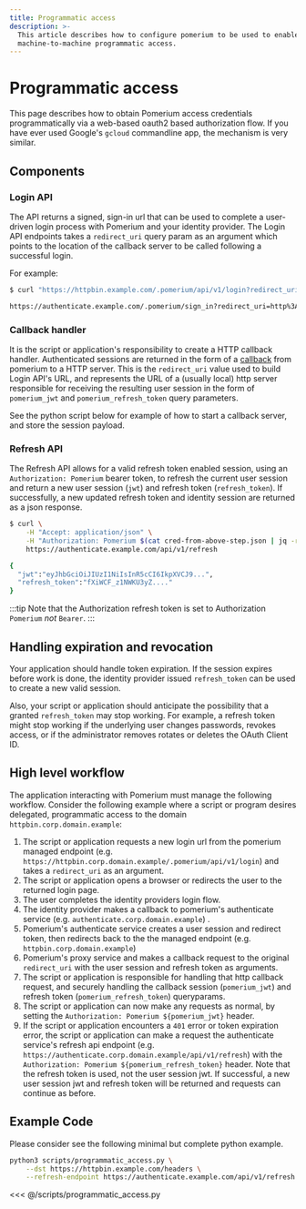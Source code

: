 ```yaml
---
title: Programmatic access
description: >-
  This article describes how to configure pomerium to be used to enable
  machine-to-machine programmatic access.
---
```


# Programmatic access

This page describes how to obtain Pomerium access credentials programmatically via a web-based oauth2 based authorization flow. If you have ever used Google's `gcloud` commandline app, the mechanism is very similar.

## Components

### Login API

The API returns a signed, sign-in url that can be used to complete a user-driven login process with Pomerium and your identity provider. The Login API endpoints takes a `redirect_uri` query param as an argument which points to the location of the callback server to be called following a successful login.

For example:

```bash
$ curl "https://httpbin.example.com/.pomerium/api/v1/login?redirect_uri=http://localhost:8000"

https://authenticate.example.com/.pomerium/sign_in?redirect_uri=http%3A%2F%2Flocalhost%3Fpomerium_callback_uri%3Dhttps%253A%252F%252Fhttpbin.corp.example%252F.pomerium%252Fapi%252Fv1%252Flogin%253Fredirect_uri%253Dhttp%253A%252F%252Flocalhost&sig=hsLuzJctmgsN4kbMeQL16fe_FahjDBEcX0_kPYfg8bs%3D&ts=1573262981
```

### Callback handler

It is the script or application's responsibility to create a HTTP callback handler. Authenticated sessions are returned in the form of a [callback](https://developer.okta.com/docs/concepts/auth-overview/#what-kind-of-client-are-you-building) from pomerium to a HTTP server. This is the `redirect_uri` value used to build Login API's URL, and represents the URL of a (usually local) http server responsible for receiving the resulting user session in the form of `pomerium_jwt` and `pomerium_refresh_token` query parameters.

See the python script below for example of how to start a callback server, and store the session payload.

### Refresh API

The Refresh API allows for a valid refresh token enabled session, using an `Authorization: Pomerium` bearer token, to refresh the current user session and return a new user session (`jwt`) and refresh token (`refresh_token`). If successfully, a new updated refresh token and identity session are returned as a json response.

```bash
$ curl \
	-H "Accept: application/json" \
	-H "Authorization: Pomerium $(cat cred-from-above-step.json | jq -r .refresh_token)" \
	https://authenticate.example.com/api/v1/refresh

{
  "jwt":"eyJhbGciOiJIUzI1NiIsInR5cCI6IkpXVCJ9...",
  "refresh_token":"fXiWCF_z1NWKU3yZ...."
}

```

:::tip
Note that the Authorization refresh token is set to Authorization `Pomerium` _not_ `Bearer`.
:::

## Handling expiration and revocation

Your application should handle token expiration. If the session expires before work is done, the identity provider issued `refresh_token` can be used to create a new valid session.

Also, your script or application should anticipate the possibility that a granted `refresh_token` may stop working. For example, a refresh token might stop working if the underlying user changes passwords, revokes access, or if the administrator removes rotates or deletes the OAuth Client ID.

## High level workflow

The application interacting with Pomerium must manage the following workflow. Consider the following example where a script or program desires delegated, programmatic access to the domain `httpbin.corp.domain.example`:

1. The script or application requests a new login url from the pomerium managed endpoint (e.g. `https://httpbin.corp.domain.example/.pomerium/api/v1/login`) and takes a `redirect_uri` as an argument.
1. The script or application opens a browser or redirects the user to the returned login page.
1. The user completes the identity providers login flow.
1. The identity provider makes a callback to pomerium's authenticate service (e.g. `authenticate.corp.domain.example`) .
1. Pomerium's authenticate service creates a user session and redirect token, then redirects back to the the managed endpoint (e.g. `httpbin.corp.domain.example`)
1. Pomerium's proxy service and makes a callback request to the original `redirect_uri` with the user session and refresh token as arguments.
1. The script or application is responsible for handling that http callback request, and securely handling the callback session (`pomerium_jwt`) and refresh token (`pomerium_refresh_token`) queryparams.
1. The script or application can now make any requests as normal, by setting the `Authorization: Pomerium ${pomerium_jwt}` header.
1. If the script or application encounters a `401` error or token expiration error, the script or application can make a request the authenticate service's refresh api endpoint (e.g. `https://authenticate.corp.domain.example/api/v1/refresh`) with the `Authorization: Pomerium ${pomerium_refresh_token}` header. Note that the refresh token is used, not the user session jwt. If successful, a new user session jwt and refresh token will be returned and requests can continue as before.

## Example Code

Please consider see the following minimal but complete python example.

```bash
python3 scripts/programmatic_access.py \
	--dst https://httpbin.example.com/headers \
	--refresh-endpoint https://authenticate.example.com/api/v1/refresh
```

<<< @/scripts/programmatic_access.py

[authorization bearer token]: https://developers.google.com/gmail/markup/actions/verifying-bearer-tokens
[identity provider]: ../identity-providers/readme.md
[proof key for code exchange]: https://tools.ietf.org/html/rfc7636
